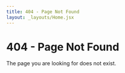 ```yaml
---
title: 404 - Page Not Found
layout: _layouts/Home.jsx
---
```


# 404 - Page Not Found

The page you are looking for does not exist.